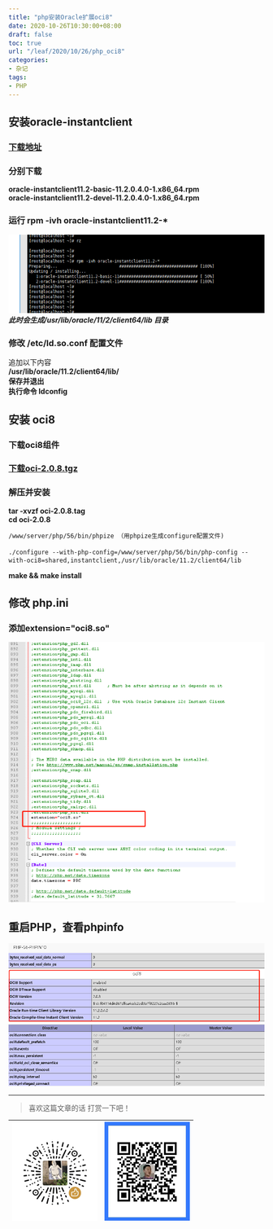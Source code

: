```yaml
---
title: "php安装Oracle扩展oci8"
date: 2020-10-26T10:30:00+08:00
draft: false
toc: true
url: "/leaf/2020/10/26/php_oci8"
categories: 
- 杂记
tags: 
- PHP
---
```

## 安装oracle-instantclient
### [下载地址](http://www.oracle.com/technetwork/topics/linuxx86-64soft-092277.html)   
### 分别下载 
**oracle-instantclient11.2-basic-11.2.0.4.0-1.x86_64.rpm**   
**oracle-instantclient11.2-devel-11.2.0.4.0-1.x86_64.rpm**   
### 运行 rpm -ivh oracle-instantclient11.2-*   
![](/images/leaf/202010/202010261044.png)   
***此时会生成/usr/lib/oracle/11/2/client64/lib 目录***
### 修改 /etc/ld.so.conf 配置文件
追加以下内容   
**/usr/lib/oracle/11.2/client64/lib/**   
**保存并退出**   
**执行命令 ldconfig**
## 安装 oci8
### 下载oci8组件
### [下载oci-2.0.8.tgz](http://pecl.php.net/package/oci8)  
### 解压并安装
**tar -xvzf oci-2.0.8.tag**   
**cd oci-2.0.8**  
```
/www/server/php/56/bin/phpize （用phpize生成configure配置文件)

./configure --with-php-config=/www/server/php/56/bin/php-config --with-oci8=shared,instantclient,/usr/lib/oracle/11.2/client64/lib
``` 
**make && make install**
## 修改 php.ini
### 添加extension="oci8.so"   
![](/images/leaf/202010/202010261104.png)   
## 重启PHP，查看phpinfo
![](/images/leaf/202010/202010261110.png)   
___
> 喜欢这篇文章的话 打赏一下吧！ 

| ![Wechat](/images/pay/eb05acdaec967.png)  | ![Alipay](/images/pay/0831de845.png) |
| --------   | -----:  |

